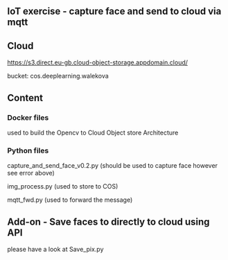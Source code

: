 ## IoT exercise - capture face and send to cloud via mqtt

## Cloud
https://s3.direct.eu-gb.cloud-object-storage.appdomain.cloud/

bucket: cos.deeplearning.walekova

## Content

### Docker files 

used to build the Opencv to Cloud Object store Architecture

### Python files

capture_and_send_face_v0.2.py (should be used to capture face however see error above)

img_process.py (used to store to COS)

mqtt_fwd.py (used to forward the message)

## Add-on - Save faces to directly to cloud using API

please have a look at Save_pix.py
